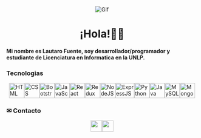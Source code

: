 <div align="center">
  <img src="https://i.kym-cdn.com/photos/images/original/001/315/787/15c.gif" alt="Gif">
</div>

<h1 align="center">¡Hola!👋🦊</h1>

<h4>Mi nombre es Lautaro Fuente, soy desarrollador/programador y estudiante de Licenciatura en Informatica en la UNLP. </h4>

### Tecnologias
<div style="display: flex; justify-content: center; align-items: center;"> 
  <img src="https://cdn-icons-png.flaticon.com/128/5968/5968267.png" alt="HTML" width="40" height="40">
  <img src="https://cdn-icons-png.flaticon.com/128/5968/5968242.png" alt="CSS" width="40" height="40">
  <img src="https://cdn-icons-png.freepik.com/256/9082/9082991.png?ga=GA1.1.1079707069.1715596692&semt=ais_hybrid" alt="Bootstrap" width="40" height="40">
  <img src="https://cdn-icons-png.flaticon.com/128/5968/5968292.png" alt="JavaScript" width="40" height="40">
  <img src="https://cdn-icons-png.freepik.com/256/13065/13065981.png?ga=GA1.1.1079707069.1715596692&semt=ais_hybrid" alt="React" width="40" height="40">
  <img src="https://img.icons8.com/?size=48&id=jD-fJzVguBmw&format=png" alt="Redux" width="40" height="40">
  <img src="https://cdn-icons-png.flaticon.com/128/919/919825.png" alt="NodeJS" width="40" height="40">
  <img src="https://img.icons8.com/?size=80&id=9Gfx4Dfxl0JK&format=png" alt="ExpressJS" width="50" height="40">
  <img src="https://cdn-icons-png.flaticon.com/128/919/919852.png" alt="Python" width="40" height="40">
  <img src="https://cdn-icons-png.flaticon.com/128/226/226777.png" alt="Java" width="40" height="40">
  <img src="https://cdn-icons-png.flaticon.com/128/15474/15474209.png" alt="MySQL" width="40" height="40">
  <img src="https://img.icons8.com/?size=48&id=bosfpvRzNOG8&format=png" alt="MongoDB" width="40" height="40">
</div>

### ✉ Contacto
<div style="display: flex; justify-content: center; align-items: center;"> 
  <a href="https://www.linkedin.com/in/lautaro-fuente-868b752ba/" target="_blank"><img src="https://cdn-icons-png.flaticon.com/128/174/174857.png" width="30" height="30"></a>
  <a href="mailto:lautaro.fuente@yahoo.com" target="_blank"><img src="https://cdn-icons-png.flaticon.com/128/6788/6788206.png" width="30" height="30"></a>
</div>
